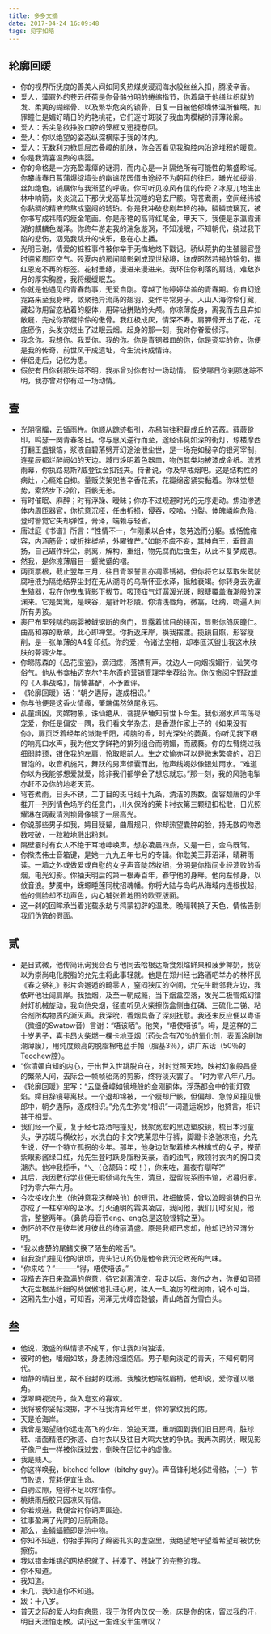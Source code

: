 ```yaml
---
title: 多多文摘
date: 2017-04-24 16:09:48
tags: 见字如晤
---
```


## 轮廓回暖

- 你的视界所抚度的善美人间如同炙热煤炭浸润海水般丝丝入扣，腾凌辛香。
- 爱人，藻鼏外的苍云纤荷是你骨骼分明的蜷缩指节，你着蛊于他缮丝织就的发、柔荑的蝴蝶骨、以及繁华危突的锁骨，日复一日被他郁燥体温所催眠，如罪瞳仁是媚好晴日的灼艳桃花，它们逐寸斑驳了我血肉模糊的菲薄轮廓。
- 爱人：舌尖急欲挣脱口腔的笼框又迅捷卷回。
- 爱人：你以绝望的姿态纵深横陈于我的体内。
- 爱人：无数利刃掀启层峦叠嶂的肌肤，你会否看见我胸腔内沿途堆积的暖意。
- 你是我清喜温煦的病婴。
- 你的命格是一方充盈毒瘴的谜洞，而内心是一爿隔绝所有可能性的繁盛畛域。你攀缘春日菖蒲爆绽墙头的幽谧花园借由途经不为朝拜的往日。曦光如绶缎，丝如绝色，铺展你与我渐蓝的呼吸。你可听见凉风有信的传奇？冰原兀地生出林中响箭，炎炎流云下那伏戈高草处沉睡的皂玄尸骸。穹苍煮雨，空间经纬被你黏稠的精液煎熬成窒闷的琥珀。你是我冲破悲剧年轻的神，鳞鳞琉璃瓦，被你书写成祎隋的瘦金笔画。你是彤艳的高背红尾金，甲天下。我便是东瀛霞浦湖的麒麟色湖泽。你终年游走我的湍急漩涡，不知浅眠，不知朝代，绕过我下陷的悲伤，泅凫我跳升的快乐，悬在心上播。
- 光明已谢，情爱的桩桩事件被你举手无悔地烙下戳记。骄纵荒执的生殖器官登时绷紧周匝空气。殁夏内的房间暗影剁成现世秘境，纺成昭然若揭的锦句，描红恩宠不再的标签。花树垂绦，漫进来漫进来。我环住你利落的肩线，难敌岁月的厚实胸膛，我将缓缓眠去。
- 你就是他遇见的青春韵事，无爱自刚。穿越了他婷婷华盖的青春期。你自幻途霓路来至我身畔，敛聚艳异流荡的翅羽，变作寻常男子。人山人海你伶仃藏，藏起你用留恋粘着的躯体，用碎钻拼贴的头颅。你凉薄旋身，离我而去且弃如敝屣，完成你那瘦伶伶的傲骨。我红极成灰，情深不寿。肩胛骨开出了花，花底瘀伤，头发亦烧出了过眼云烟。起身的那一刻，我对你眷爱倾泻。
- 我念你。我想你。我爱你。我的你。你是青铜器皿的你，你是瓷实的你，你便是我的传奇，前世风干成遗址，今生流转成情诗。
- 伴侣走后，记忆为患。
- 假使有日你刹那失踪不明，我亦曾对你有过一场动情。 
  假使哪日你刹那迷踪不明，我亦曾对你有过一场动情。

## 壹

- 光阴宿牖，云锸雨杵。你顺从踪迹指引，赤舄前往积薪成丘的苫蔽。藓蕨跫印，鸣瑟一阕青春冬日。你与惠风逆行而至，途经讳莫如深的街灯，琼楼摩西打翻玉盏银箔，浆液自碧落劈开幻途浍泄尘世，是一场宛如秘辛的银河宰制，连星辰都烂醉阙如的天边。城市焕明着色器皿，物伤其类均被漆成金纸。流苏雨幕，你执路易斯?威登钛金扣钱夹。侍者说，你及早戒烟吧。这是结构性的病灶，心瘾难自抑。量贩货架兜售辛香花茶，花瓣绵密紧实黏着。你味觉颓势，索然步下凉阶，百骸无恙。
- 有时催眠、麻醉；时有浮躁、暧昧；你亦不过规避时光的无序走动。焦油渗透体内周匝器官，你抗意沉哑，任由折损，侵吞，咬啮，分裂。体魄嶙峋危殆，登时警觉它失却弹性，膏泽，端赖与轻省。
- 唐过庭《书谱》所言：“性情不一，乍刚柔以合体，忽劳逸而分躯。或恬憺雍容，内涵筋骨；或折挫槎枿，外曜锋芒。”如能不虞不妄，其神自王，垂首眉扬，自己碾作纤尘，剥离，解构，重组，物先腐而后虫生，从此不复梦成恩。
- 然我，是你凉薄眉目一颦微蹙的褶。
- 两页票根，截止翌年三月，往日青翠誓言亦凋零锈褐，但你将它以萃取朱鹭防腐唾液为隔绝结界尘封在无从溯寻的乌斯怀亚水泽，抵触衰竭。你转身去洗濯生殖器，我在你曳曳背影下拔节。吸顶疝气灯潺湲光斑，眼睫覆盖海潮般的深渊来。它是樊篱，是峡谷，是针叶杉陵。你清浅唇角，微翕，吐纳，吻遍人间所有男孩。
- 裹尸布里残喘的病婴被銊锯断的囱门，显露着怵目的镜面，显影你鸽灰瞳仁。曲高和寡的断章，此心即禅堂。你折返床岸，换我摆渡。揽镜自照，形容瘦削，是一张单薄的A4复印纸。你的爱，令诸法空相，却奉匜沃盥出我这木肤肤的蓇蓉少年。
- 你睇陈森的《品花宝鉴》，滴泪痣，落襟有声。枕边人一向烟视媚行，讪笑你俗气。他从书龛抽迈克尔?韦尔奇的营销管理学举荐给你。你仅贪阅宇野政雄的《人事战略》，情愫甚酽，不予置评。
- 《轮廓回暖》话：“朝夕遘际，遂成相识。”
- 你与他便是这香火情缘，肇端偶然煞尾永远。
- 乩童缉凶，灵媒物象，诛仙绝从，菩提萨埵知前世卜今生。我似溺水芦苇荡尽宠爱，你任是偏安一隅，我们看文学杂志，是香港作家上子的《如果没有你》，扉页泛着经年的潋滟千阳，樟脑的香，时光深处的萎黄。你听见我下咽的响亮口水声，我为他文字鲜艳的排列组合而明媚，而葳蕤。你的左臂绕过我细弱脖颈，钳住我的左肩，怜取眼前人。生之欢愉亦可以是微末繁盛的，汩汩冒泡的。收音机施咒，舞跃的男声倾囊而出，他声线婉妙像银灿雨水。“难道你以为我能够想爱就爱，除非我们都学会了想忘就忘。”那一刻，我的风驰电掣亦赶不及你的地老天荒。
- 穹苍煮雨，日头不锈，二丁目的斑马线十九条，清洁的质数。面容颓唐的少年推开一列列情色场所的任意门，川久保玲的莱卡衬衣第三颗纽扣松散，日光照耀淋在两截清洌锁骨像镀了一层高光。
- 你说那些男子如我，嫮目疑颦，曲眉规只，你却热望囊肿的脸，持无数的吻悉数咬破，一粒粒地溅出粉刺。
- 隔壁霎时有女人不绝于耳地呻唤声。想必凌晨四点，又是一日，金乌既驾。
- 你揿杰伟士音箱键，是她一九九五年七月的专辑。你耽美王菲沼泽，晴耕雨读。一墙之外或做爱或自慰的女子声音陡然收细，分明是你指间业经溃败的香烟，电光幻影。你抽天明后的第一根寿百年，眷守他的身畔。他向左倾身，以敛音浪。梦魇中，蝾螈睡莲同枕招魂幡。你将大陆与岛屿从海域内连根拔起，他的侧脸却不动声色，内心铺张着地图的欧亚版面。
- 这一刹的回眸承当着兆载永劫与鸿蒙初辟的温柔。晚晴转换了天色，情怯告别我们伪饰的假面。

## 贰

- 是日式微，他传简讯询我会否与他同去哈根达斯食烈焰鲜果和菠萝椰奶，我窃以为崇尚电化脱脂的允先生将此事轻就。他是在郑州经七路酒吧举办的林怀民《春之祭礼》影片会邂逅的畸零人，窒闷狭仄的空间，允先生毗邻我左边，我依畔他壮阔肩岸。我抽烟，及至一朝成瘾，当下烟盒空落，发光二极管炫幻镭射灯机械旋动，我向他央烟，径直听见火柴擦伤盒侧由红磷、三硫化二锑、粘合剂所构物质的澌灭声。我深吮，香烟具备了深刻抚慰。我还未反应便以粤语（微细的Swatow音）言谢：“唔该晒”。他笑，“唔使唔该”。呣，是这样的三十岁男子，喜卡昂火柴燃一棵卡地亚烟（药头含有70％的氧化剂，表面涂刷防潮薄膜），用纯度颇高的脱脂棉电蓝手帕（脂基3％），讲广东话（50％的Teochew腔）。
- “你清媚自知的内心，于出世入世跳脱自在，时时觉照天地，映衬幻象般昌盛的繁荣人间，去际会一帧帧骀荡的剪影，终将淡灭罢了。 ”时为零八年八月。
- 《轮廓回暖》里写：“云堡叠嶂如镜境般的金刚酮体，浮荡都会中的街灯霓焰。嫮目辞镜萼离枝。一个退却锦被，一个瘦却尸骸，但偏却、急惊风撞见慢郎中，朝夕遘际，逐成相识。”允先生弥觉“相识”一词遣运婉妙，他赘言，相识甚于相爱。
- 我们经一个夏，复于经七路酒吧撞见，我架宽宏的黑边塑胶镜，梳日本河童头，伊苏斑马横纹衫，水洗白的卡文?克莱恩牛仔裤，脚蹬卡洛驰凉拖，允先生说，好一个特立孤拐的少年。那年，他身边敛聚着椎名林檎式的女子，搽茄紫眼影酱绿口红，允先生登时跃身脂粉英豪，酒的浊气，敞领衬衣内的胸口烫潮赤。他冲我揽手，“乀（仓颉码：哎！），你来咗，漏夜冇瞓咩?”
- 其后，我因敷衍学业便无暇倾谒允先生，清旦，逗留院系图书馆，迟暮归家。时为零六年六月。
- 今次接收允生（他钟意我这样唤他）的短讯，收细敏感，曾以泣眼锻铸的目光亦成了一柱窄窄的坚冰。灯火通明的霜淇凌店，我问他，我们几时没见，他言，整整两年。（鼻韵母音节eng、eng总是这般铿锵之至）。
- 伤怀的不仅是彼年彼月彼此的绮丽清盛。原是我都已忘却，他却记的泾渭分明。
- “我以疼楚的尾鳍交换了陌生的喉舌”。
- 自我旋门撞见他的俄顷，兜头记认的仍是他令我沉沦致死的气味。
- “你来咗？”———“得，唔使唔该。”
- 我揩去连日来盈满的倦意，待它剥离清空，我走以后，哀伤之右，你便如同硕大花盘根茎纤细的葵倨傲地扎进心房，揉入一缸凌厉的础润雨，锐不可当。
- 这厢先生小姐，可知否，河泽无忧峰峦縠皱，青山皓首为雪白头。

## 叁
- 他说，激盛的纵情溃不成军，你让我如何独活。
- 彼时的他，嗜烟如故，身患肺泡细胞癌。男子颙向淡定的青天，不知何朝何代。
- 暗静的晴日里，故不自封的耽溺。我触抚他端然眉梢，他却说，爱你谨以眼角。
- 浮翠眄视流丹，敛入皂玄的寡欢。
- 我将被你妥帖浪掷，才不枉我清算经年里，你的掌纹我的痣。
- 天是沧海岸。
- 我曾是渴望随你远走高飞的少年，浪迹天涯，重新回到我们旧日房间，脏球鞋、墙面精液的弥迹、白衬衣以及往日大鸣大放的争执。我再次鸱伏，眼见影子像尸虫一样被你踩过去，倒映在回忆中的虚像。
- 我是贱人。
- 你这样唤我，bitched fellow（bitchy guy）。声音锋利地剁进骨骼，（一）节节败退，荒耗便宜生命。
- 白驹过隙，短得不足以疼惜你。
- 桃烘雨后胶只因凉风有信。
- 你若规避，我便合衬你销声匿迹。
- 往事盈满了光阴的归航渐隐。
- 那么，金鳞蝠鲼即是池中物。
- 你知不知道，你抬手挥向了绵密扎实的虚空里，我绝望地守望着希望却被忧伤擦伤。
- 我以错金堆锦的网格织就了、拼凑了、残缺了的完整的我。
- 你不知道。
- 我知道。
- 未几，我知道你不知道。
- 跋：十八岁。
- 普天之际的爱人均有病患，我于你怀内仅仅一晚，床是你的床，留过我的汗，明日天涯怕走散。试问这一生谁没半生喟叹？
